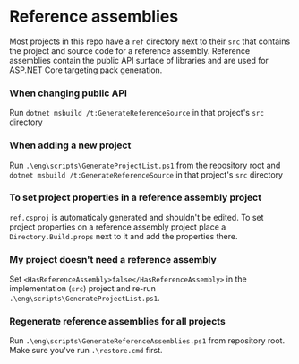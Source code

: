 Reference assemblies
========================

Most projects in this repo have a `ref` directory next to their `src` that contains the project and source code for a reference assembly.
Reference assemblies contain the public API surface of libraries and are used for ASP.NET Core targeting pack generation.

### When changing public API

Run `dotnet msbuild /t:GenerateReferenceSource` in that project's `src` directory

### When adding a new project

Run `.\eng\scripts\GenerateProjectList.ps1` from the repository root and `dotnet msbuild /t:GenerateReferenceSource` in that project's `src` directory

### To set project properties in a reference assembly project

`ref.csproj` is automaticaly generated and shouldn't be edited. To set project properties on a reference assembly project place a `Directory.Build.props` next to it and add the properties there.

### My project doesn't need a reference assembly

Set `<HasReferenceAssembly>false</HasReferenceAssembly>` in the implementation (`src`) project and re-run `.\eng\scripts\GenerateProjectList.ps1`.

### Regenerate reference assemblies for all projects

Run `.\eng\scripts\GenerateReferenceAssemblies.ps1` from repository root. Make sure you've run `.\restore.cmd` first.
